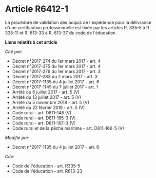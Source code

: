 # Article R6412-1

La procédure de validation des acquis de l'expérience pour la délivrance d'une certification professionnelle est fixée par
les articles R. 335-5 à R. 335-11 et R. 613-33 à R. 613-37 du code de l'éducation.

**Liens relatifs à cet article**

_Cité par_:

  - Décret n°2017-274 du 1er mars 2017 - art. 4
  - Décret n°2017-275 du 1er mars 2017 - art. 4
  - Décret n°2017-276 du 1er mars 2017 - art. 3
  - Décret n°2017-283 du 2 mars 2017 - art. 3
  - Décret n°2017-1135 du 4 juillet 2017 - art. 6
  - Décret n°2017-1145 du 7 juillet 2017 - art. 1
  - Arrêté du 6 juillet 2017 - art. 5 (V)
  - Arrêté du 13 juillet 2017 - art. 5 (V)
  - Arrêté du 5 novembre 2018 - art. 5 (V)
  - Arrêté du 22 février 2019 - art. 5 (V)
  - Code rural - art. D811-148 (V)
  - Code rural - art. D811-165-3 (V)
  - Code rural - art. D811-167-3 (V)
  - Code rural et de la pêche maritime - art. D811-166-5 (V)

_Modifié par_:

  - Décret n°2017-1135 du 4 juillet 2017 - art. 6

_Cite_:

  - Code de l'éducation - art. R335-5
  - Code de l'éducation - art. R613-33
